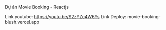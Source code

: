 Dự án Movie Booking - Reactjs

 Link youtube: https://youtu.be/S2zYZc4W6Ys
 Link Deploy: movie-booking-blush.vercel.app
